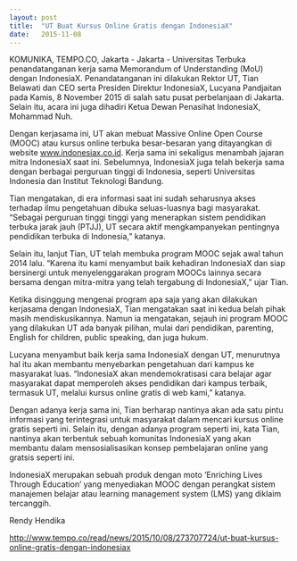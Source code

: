 ```yaml
---
layout: post
title:  "UT Buat Kursus Online Gratis dengan IndonesiaX"
date:   2015-11-08
---
```


KOMUNIKA, TEMPO.CO, Jakarta - Jakarta - Universitas Terbuka penandatanganan kerja sama Memorandum of Understanding (MoU) dengan IndonesiaX. Penandatanganan ini dilakukan Rektor UT, Tian Belawati dan CEO serta Presiden Direktur IndonesiaX, Lucyana Pandjaitan pada Kamis, 8 November 2015 di salah satu pusat perbelanjaan di Jakarta. Selain itu, acara ini juga dihadiri Ketua Dewan Penasihat IndonesiaX, Mohammad Nuh.
 
Dengan kerjasama ini, UT akan mebuat Massive Online Open Course (MOOC) atau kursus online terbuka besar-besaran yang ditayangkan di website www.indonesiax.co.id. Kerja sama ini sekaligus menambah jajaran mitra IndonesiaX saat ini. Sebelumnya, IndonesiaX juga telah bekerja sama dengan berbagai perguruan tinggi di Indonesia, seperti Universitas Indonesia dan Institut Teknologi Bandung.
 
Tian mengatakan, di era informasi saat ini sudah seharusnya akses terhadap ilmu pengetahuan dibuka seluas-luasnya bagi masyarakat. “Sebagai perguruan tinggi tinggi yang menerapkan sistem pendidikan terbuka jarak jauh (PTJJ), UT secara aktif mengkampanyekan pentingnya pendidikan terbuka di Indonesia,” katanya.
 
Selain itu, lanjut Tian, UT telah membuka program MOOC sejak awal tahun 2014 lalu. “Karena itu kami menyambut baik kehadiran IndonesiaX dan siap bersinergi untuk menyelenggarakan program MOOCs lainnya secara bersama dengan mitra-mitra yang telah tergabung di IndonesiaX,” ujar Tian.
 
Ketika disinggung mengenai program apa saja yang akan dilakukan kerjasama dengan IndonesiaX, Tian mengatakan saat ini kedua belah pihak masih mendiskusikannya. Namun ia mengatakan, sejauh ini program MOOC yang dilakukan UT ada banyak pilihan, mulai dari pendidikan, parenting, English for children, public speaking, dan juga hukum.
 
Lucyana menyambut baik kerja sama IndonesiaX dengan UT, menurutnya hal itu akan membantu menyebarkan pengetahuan dari kampus ke masyarakat luas. “IndonesiaX akan mendemokratisasi cara belajar agar masyarakat dapat memperoleh akses pendidikan dari kampus terbaik, termasuk UT, melalui kursus online gratis di web kami,” katanya.
 
Dengan adanya kerja sama ini, Tian berharap nantinya akan ada satu pintu informasi yang terintegrasi untuk masyarakat dalam mencari kursus online gratis seperti ini. Selain itu, dengan adanya program seperti ini, kata Tian, nantinya akan terbentuk sebuah komunitas IndonesiaX yang akan membantu dalam mensosialisasikan konsep pembelajaran online yang gratsis seperti ini.
 
IndonesiaX merupakan sebuah produk dengan moto ‘Enriching Lives Through Education’ yang menyediakan MOOC dengan perangkat sistem manajemen belajar atau learning management system (LMS) yang diklaim tercanggih.
 
Rendy Hendika
 
http://www.tempo.co/read/news/2015/10/08/273707724/ut-buat-kursus-online-gratis-dengan-indonesiax


